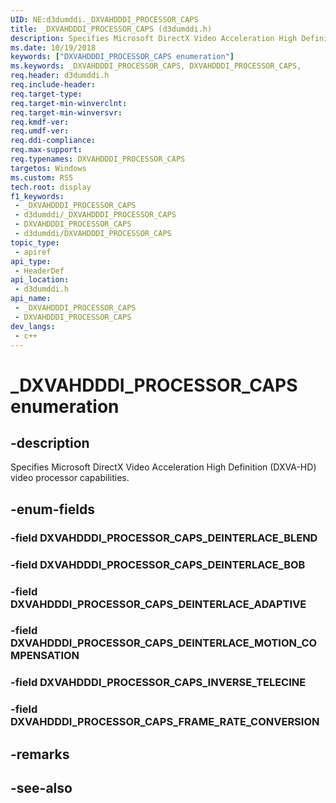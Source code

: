 ```yaml
---
UID: NE:d3dumddi._DXVAHDDDI_PROCESSOR_CAPS
title: _DXVAHDDDI_PROCESSOR_CAPS (d3dumddi.h)
description: Specifies Microsoft DirectX Video Acceleration High Definition (DXVA-HD) video processor capabilities.
ms.date: 10/19/2018
keywords: ["DXVAHDDDI_PROCESSOR_CAPS enumeration"]
ms.keywords: _DXVAHDDDI_PROCESSOR_CAPS, DXVAHDDDI_PROCESSOR_CAPS,
req.header: d3dumddi.h
req.include-header: 
req.target-type: 
req.target-min-winverclnt: 
req.target-min-winversvr: 
req.kmdf-ver: 
req.umdf-ver: 
req.ddi-compliance: 
req.max-support: 
req.typenames: DXVAHDDDI_PROCESSOR_CAPS
targetos: Windows
ms.custom: RS5
tech.root: display
f1_keywords:
 - _DXVAHDDDI_PROCESSOR_CAPS
 - d3dumddi/_DXVAHDDDI_PROCESSOR_CAPS
 - DXVAHDDDI_PROCESSOR_CAPS
 - d3dumddi/DXVAHDDDI_PROCESSOR_CAPS
topic_type:
 - apiref
api_type:
 - HeaderDef
api_location:
 - d3dumddi.h
api_name:
 - _DXVAHDDDI_PROCESSOR_CAPS
 - DXVAHDDDI_PROCESSOR_CAPS
dev_langs:
 - c++
---
```


# _DXVAHDDDI_PROCESSOR_CAPS enumeration


## -description

Specifies Microsoft DirectX Video Acceleration High Definition (DXVA-HD) video processor capabilities.

## -enum-fields

### -field DXVAHDDDI_PROCESSOR_CAPS_DEINTERLACE_BLEND

### -field DXVAHDDDI_PROCESSOR_CAPS_DEINTERLACE_BOB

### -field DXVAHDDDI_PROCESSOR_CAPS_DEINTERLACE_ADAPTIVE

### -field DXVAHDDDI_PROCESSOR_CAPS_DEINTERLACE_MOTION_COMPENSATION

### -field DXVAHDDDI_PROCESSOR_CAPS_INVERSE_TELECINE

### -field DXVAHDDDI_PROCESSOR_CAPS_FRAME_RATE_CONVERSION

## -remarks

## -see-also

